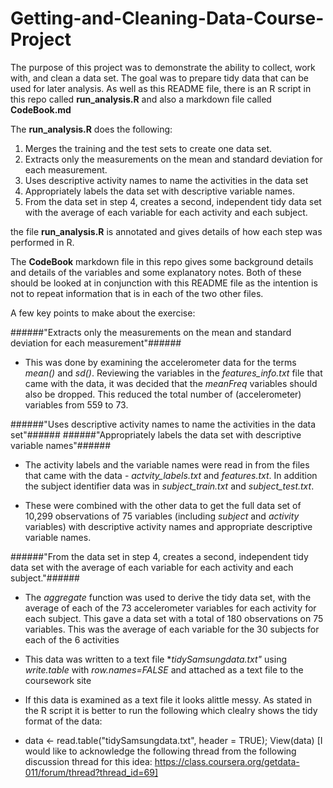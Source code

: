 # Getting-and-Cleaning-Data-Course-Project

The purpose of this project was to demonstrate the ability to collect, work with, and clean a data set. The goal was to prepare tidy data that can be used for later analysis.  As well as this README file, there is an R script in this repo called **run_analysis.R** and also a markdown file called **CodeBook.md**

The  **run_analysis.R** does the following:

1.	Merges the training and the test sets to create one data set.
2.	Extracts only the measurements on the mean and standard deviation for each measurement. 
3.	Uses descriptive activity names to name the activities in the data set
4.	Appropriately labels the data set with descriptive variable names. 
5.	From the data set in step 4, creates a second, independent tidy data set with the average of each variable for each activity and each subject.


the file **run_analysis.R** is annotated and gives details of how each step was performed in R. 

The **CodeBook** markdown file in this repo gives some background details and details of the variables and some explanatory notes.  Both of these should be looked at in conjunction with this README file as the intention is not to repeat information that is in each of the two other files.

A few key points to make about the exercise:

######"Extracts only the measurements on the mean and standard deviation for each measurement"######

+ This was done by examining the accelerometer data for the terms *mean()* and *sd()*.  Reviewing the variables in the   *features_info.txt* file that came with the data, it was decided that the *meanFreq* variables should also be         dropped. This reduced the total number of (accelerometer) variables from 559 to 73.  

######"Uses descriptive activity names to name the activities in the data set"######
######"Appropriately labels the data set with descriptive variable names"######

+ The activity labels and the variable names were read in from the files that came with the data - *actvity_labels.txt* and *features.txt*.  In addition the subject identifier data was in *subject_train.txt* and *subject_test.txt*.

+ These were combined with the other data to get the full data set of 10,299 observations of 75 variables (including *subject* and *activity* variables) with descriptive activity names and appropriate descriptive variable names.

######"From the data set in step 4, creates a second, independent tidy data set with the average of each variable for each activity and each subject."######

+ The *aggregate* function was used to derive the tidy data set, with the average of each of the 73 accelerometer variables for each activity for each subject.  This gave a data set with a total of 180 observations on 75 variables.  This was the average of each variable for the 30 subjects for each of the 6 activities

+ This data was written to a text file **tidySamsungdata.txt"* using *write.table* with *row.names=FALSE* and attached as a text file to the coursework site

+ If this data is examined as a text file it looks alittle messy. As stated in the R script it is better to run the following which clealry shows the tidy format of the data:
 
+ data <- read.table("tidySamsungdata.txt", header = TRUE); View(data)
[I would like to acknowledge the following thread from the following discussion thread for this idea: 
https://class.coursera.org/getdata-011/forum/thread?thread_id=69]






